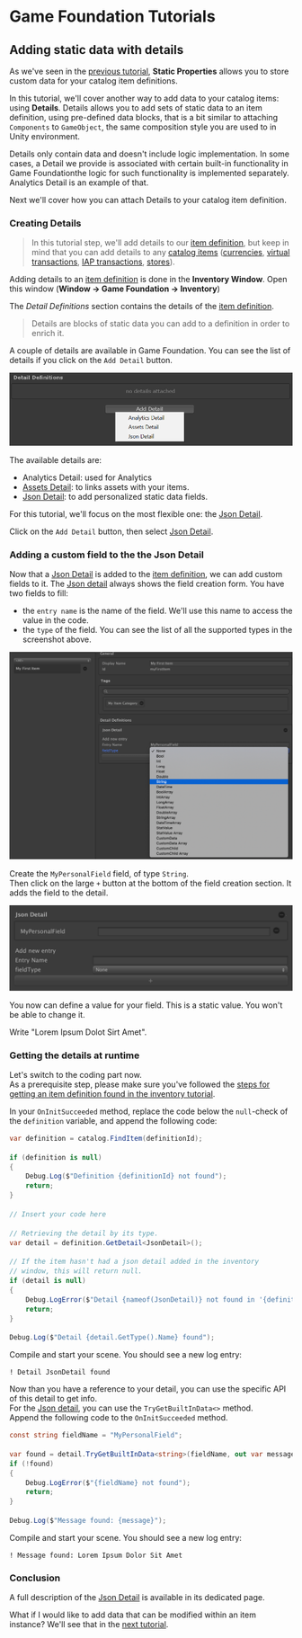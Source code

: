 # Game Foundation Tutorials

## Adding static data with details

As we've seen in the [previous tutorial], **Static Properties** allows you to store custom data for your catalog item definitions. 

In this tutorial, we'll cover another way to add data to your catalog items: using **Details**.
Details allows you to add sets of static data to an item definition, using pre-defined data blocks, that is a bit similar to attaching `Components` to `GameObject`, the same composition style you are used to in Unity environment. 

Details only contain data and doesn't include logic implementation. In some cases, a Detail we provide is associated with certain built-in functionality in Game Foundationthe logic for such functionality is implemented separately. Analytics Detail is an example of that. 

Next we'll cover how you can attach Details to your catalog item definition. 

### Creating Details

> In this tutorial step, we'll add details to our [item definition], but keep in mind that you can add details to any [catalog items] ([currencies], [virtual transactions], [IAP transactions], [stores]).

Adding details to an [item definition] is done in the __Inventory Window__.
Open this window (__Window → Game Foundation → Inventory__)

The _Detail Definitions_ section contains the details of the [item definition].

> Details are blocks of static data you can add to a definition in order to enrich it.

A couple of details are available in Game Foundation.
You can see the list of details if you click on the `Add Detail` button.

![The list of available details](../images/tutorial-inventoryitemdefinition-add-detail.png)

The available details are:

- Analytics Detail: used for Analytics
- [Assets Detail]: to links assets with your items.
- [Json Detail]: to add personalized static data fields.


For this tutorial, we'll focus on the most flexible one: the [Json Detail].

Click on the `Add Detail` button, then select [Json Detail].

### Adding a custom field to the the Json Detail

Now that a [Json Detail] is added to the [item definition], we can add custom fields to it.
The [Json detail] always shows the field creation form.
You have two fields to fill:

- the `entry name` is the name of the field.
  We'll use this name to access the value in the code.
- the `type` of the field.
  You can see the list of all the supported types in the screenshot above.

![Json Detail interface](../images/tutorial-detail-json-edit.png)

Create the `MyPersonalField` field, of type `String`.  
Then click on the large `+` button at the bottom of the field creation section.
It adds the field to the detail.

![The field value is now editable](../images/tutorial-detail-json-field.png)

You now can define a value for your field.
This is a static value.
You won't be able to change it.

Write "Lorem Ipsum Dolot Sirt Amet".

### Getting the details at runtime

Let's switch to the coding part now.  
As a prerequisite step, please make sure you've followed the [steps for getting an item definition found in the inventory tutorial].

In your `OnInitSucceeded` method, replace the code below the `null`-check of the `definition` variable, and append the following code:

```cs
var definition = catalog.FindItem(definitionId);

if (definition is null)
{
    Debug.Log($"Definition {definitionId} not found");
    return;
}

// Insert your code here

// Retrieving the detail by its type.
var detail = definition.GetDetail<JsonDetail>();

// If the item hasn't had a json detail added in the inventory
// window, this will return null.
if (detail is null)
{
    Debug.LogError($"Detail {nameof(JsonDetail)} not found in '{definition.displayName}'");
    return;
}

Debug.Log($"Detail {detail.GetType().Name} found");
```

Compile and start your scene.
You should see a new log entry:

```
! Detail JsonDetail found
```

Now than you have a reference to your detail, you can use the specific API of this detail to get info.  
For the [Json detail], you can use the `TryGetBuiltInData<>` method.  
Append the following code to the `OnInitSucceeded` method.

```cs
const string fieldName = "MyPersonalField";

var found = detail.TryGetBuiltInData<string>(fieldName, out var message);
if (!found)
{
    Debug.LogError($"{fieldName} not found");
    return;
}

Debug.Log($"Message found: {message}");
```

Compile and start your scene.
You should see a new log entry:

```
! Message found: Lorem Ipsum Dolor Sit Amet
```

### Conclusion

A full description of the [Json Detail] is available in its dedicated page.

What if I would like to add data that can be modified within an item instance?
We'll see that in the [next tutorial].










[previous tutorial]: 06-StaticProperties.md

[catalog items]: ../Catalog.md#catalog-items

[inventory item definition]: ../CatalogItems/InventoryItemDefinition.md
[item definition]:           ../CatalogItems/InventoryItemDefinition.md

[currencies]: ../CatalogItems/Currency.md

[virtual transactions]: ../CatalogItems/VirtualTransaction.md

[iap transactions]: ../CatalogItems/IAPTransaction.md

[stores]: ../CatalogItems/Store.md

[assets detail]: ../Details/AssetsDetail.md

[json detail]: ../Details/JsonDetail.md

[mutable data fields]: 08-MutablePropertiesEditor.md
[next tutorial]:       08-MutablePropertiesEditor.md

[steps for getting an item definition found in the inventory tutorial]: 02-PlayingWithRuntimeItem.md#getting-the-inventory-item-definition-at-runtime
